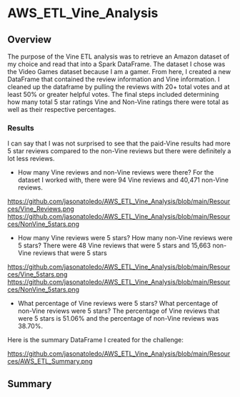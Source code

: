 # AWS_ETL_Vine_Analysis

## Overview

The purpose of the Vine ETL analysis was to retrieve an Amazon dataset of my choice and read that into a Spark DataFrame. The dataset I chose was the Video Games dataset because I am a gamer. From here, I created a new DataFrame that contained the review information and Vine information. I cleaned up the dataframe by pulling the reviews with 20+ total votes and at least 50% or greater helpful votes. The final steps included determining how many total 5 star ratings Vine and Non-Vine ratings there were total as well as their respective percentages.

### Results

I can say that I was not surprised to see that the paid-Vine results had more 5 star reviews compared to the non-Vine reviews but there were definitely a lot less reviews.


- How many Vine reviews and non-Vine reviews were there?
For the dataset I worked with, there were 94 Vine reviews and 40,471 non-Vine reviews.

https://github.com/jasonatoledo/AWS_ETL_Vine_Analysis/blob/main/Resources/Vine_Reviews.png
https://github.com/jasonatoledo/AWS_ETL_Vine_Analysis/blob/main/Resources/NonVine_5stars.png

- How many Vine reviews were 5 stars? How many non-Vine reviews were 5 stars?
There were 48 Vine reviews that were 5 stars and 15,663 non-Vine reviews that were 5 stars

https://github.com/jasonatoledo/AWS_ETL_Vine_Analysis/blob/main/Resources/Vine_5stars.png
https://github.com/jasonatoledo/AWS_ETL_Vine_Analysis/blob/main/Resources/NonVine_5stars.png


- What percentage of Vine reviews were 5 stars? What percentage of non-Vine reviews were 5 stars?
The percentage of Vine reviews that were 5 stars is 51.06% and the percentage of non-Vine reviews was 38.70%.



Here is the summary DataFrame I created for the challenge:

https://github.com/jasonatoledo/AWS_ETL_Vine_Analysis/blob/main/Resources/AWS_ETL_Summary.png


## Summary
